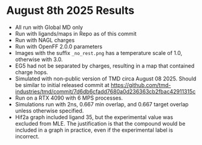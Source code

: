 # August 8th 2025 Results

* All run with Global MD only
* Run with ligands/maps in Repo as of this commit
* Run with NAGL charges
* Run with OpenFF 2.0.0 parameters
* Images with the suffix `_no_rest.png` has a temperature scale of 1.0, otherwise with 3.0.
* EG5 had not be separated by charges, resulting in a map that contained charge hops.
* Simulated with non-public version of TMD circa August 08 2025. Should be similar to initial released commit at https://github.com/tmd-industries/tmd/commit/7d6db6cfadd7680a0d236363cb2fbac42911315c
* Run on a RTX 4090 with 6 MPS processes.
* Simulations run with 2ns, 0.667 min overlap, and 0.667 target overlap unless otherwise specified.
* Hif2a graph included ligand 35, but the experimental value was excluded from MLE. The justification is that the compound would be included in a graph in practice, even if the experimental label is incorrect.